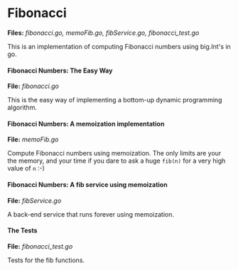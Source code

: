 # Fibonacci

**Files:** *fibonacci.go, memoFib.go, fibService.go, fibonacci_test.go*

This is an implementation of computing Fibonacci numbers using big.Int's in go.

#### Fibonacci Numbers: The Easy Way

**File:** *fibonacci.go*

This is the easy way of implementing a bottom-up dynamic programming algorithm.

#### Fibonacci Numbers: A memoization implementation

**File:** *memoFib.go*

Compute Fibonacci numbers using memoization.
The only limits are your the memory, and your time if you dare to ask a huge `fib(n)` for a very high value of `n` :-)

#### Fibonacci Numbers: A fib service using memoization

**File:** *fibService.go*

A back-end service that runs forever using memoization.

#### The Tests

**File:** *fibonacci_test.go*

Tests for the fib functions.
